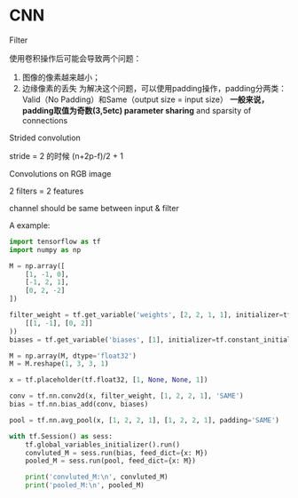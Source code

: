 # CNN


Filter

使用卷积操作后可能会导致两个问题：

1. 图像的像素越来越小；
2. 边缘像素的丢失
   为解决这个问题，可以使用padding操作，padding分两类：Valid（No Padding）和Same（output size = input size）
   **一般来说，padding取值为奇数(3,5etc)
   parameter sharing** and sparsity of connections

Strided convolution

stride = 2 的时候 (n+2p-f)/2 + 1

Convolutions on RGB image

2 filters = 2 features

channel should be same between input & filter

A  example:

```python
import tensorflow as tf
import numpy as np

M = np.array([
    [1, -1, 0],
    [-1, 2, 1],
    [0, 2, -2]
])

filter_weight = tf.get_variable('weights', [2, 2, 1, 1], initializer=tf.constant_initializer(
    [[1, -1], [0, 2]]
))
biases = tf.get_variable('biases', [1], initializer=tf.constant_initializer(1))

M = np.array(M, dtype='float32')
M = M.reshape(1, 3, 3, 1)

x = tf.placeholder(tf.float32, [1, None, None, 1])

conv = tf.nn.conv2d(x, filter_weight, [1, 2, 2, 1], 'SAME')
bias = tf.nn.bias_add(conv, biases)

pool = tf.nn.avg_pool(x, [1, 2, 2, 1], [1, 2, 2, 1], padding='SAME')

with tf.Session() as sess:
    tf.global_variables_initializer().run()
    convluted_M = sess.run(bias, feed_dict={x: M})
    pooled_M = sess.run(pool, feed_dict={x: M})

    print('convluted_M:\n', convluted_M)
    print('pooled_M:\n', pooled_M)
```

